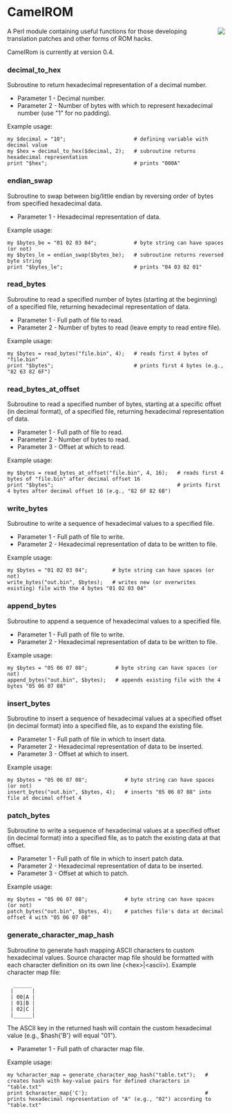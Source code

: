 # CamelROM
<img align="right" src="https://i.imgur.com/K3dXPTm.png">A Perl module containing useful functions for those developing translation patches and other forms of ROM hacks.

CamelRom is currently at version 0.4.

### decimal_to_hex
Subroutine to return hexadecimal representation of a decimal number.
- Parameter 1 - Decimal number.
- Parameter 2 - Number of bytes with which to represent hexadecimal number (use "1" for no padding).

Example usage:
```
my $decimal = "10";                      # defining variable with decimal value
my $hex = decimal_to_hex($decimal, 2);   # subroutine returns hexadecimal representation
print "$hex";                            # prints "000A"
```

### endian_swap
Subroutine to swap between big/little endian by reversing order of bytes from specified hexadecimal data.
- Parameter 1 - Hexadecimal representation of data.

Example usage:
```
my $bytes_be = "01 02 03 04";            # byte string can have spaces (or not)
my $bytes_le = endian_swap($bytes_be);   # subroutine returns reversed byte string
print "$bytes_le";                       # prints "04 03 02 01"
```

### read_bytes
Subroutine to read a specified number of bytes (starting at the beginning) of a specified file, returning hexadecimal representation of data.
- Parameter 1 - Full path of file to read.
- Parameter 2 - Number of bytes to read (leave empty to read entire file).

Example usage:
```
my $bytes = read_bytes("file.bin", 4);   # reads first 4 bytes of "file.bin"
print "$bytes";                          # prints first 4 bytes (e.g., "82 63 82 6F")
```

### read_bytes_at_offset
Subroutine to read a specified number of bytes, starting at a specific offset (in decimal format), of a specified file, returning hexadecimal representation of data.
- Parameter 1 - Full path of file to read.
- Parameter 2 - Number of bytes to read.
- Parameter 3 - Offset at which to read.

Example usage:
```
my $bytes = read_bytes_at_offset("file.bin", 4, 16);   # reads first 4 bytes of "file.bin" after decimal offset 16
print "$bytes";                                        # prints first 4 bytes after decimal offset 16 (e.g., "82 6F 82 6B")
```

### write_bytes
Subroutine to write a sequence of hexadecimal values to a specified file.
- Parameter 1 - Full path of file to write.
- Parameter 2 - Hexadecimal representation of data to be written to file.

Example usage:
```
my $bytes = "01 02 03 04";        # byte string can have spaces (or not)
write_bytes("out.bin", $bytes);   # writes new (or overwrites existing) file with the 4 bytes "01 02 03 04"
```

### append_bytes
Subroutine to append a sequence of hexadecimal values to a specified file.
- Parameter 1 - Full path of file to write.
- Parameter 2 - Hexadecimal representation of data to be written to file.

Example usage:
```
my $bytes = "05 06 07 08";         # byte string can have spaces (or not)
append_bytes("out.bin", $bytes);   # appends existing file with the 4 bytes "05 06 07 08"
```

### insert_bytes
Subroutine to insert a sequence of hexadecimal values at a specified offset (in decimal format) into a specified file, as to expand the existing file.
- Parameter 1 - Full path of file in which to insert data.
- Parameter 2 - Hexadecimal representation of data to be inserted.
- Parameter 3 - Offset at which to insert.

Example usage:
```
my $bytes = "05 06 07 08";            # byte string can have spaces (or not)
insert_bytes("out.bin", $bytes, 4);   # inserts "05 06 07 08" into file at decimal offset 4
```

### patch_bytes
Subroutine to write a sequence of hexadecimal values at a specified offset (in decimal format) into a specified file, as to patch the existing data at that offset.
- Parameter 1 - Full path of file in which to insert patch data.
- Parameter 2 - Hexadecimal representation of data to be inserted.
- Parameter 3 - Offset at which to patch.

Example usage:
```
my $bytes = "05 06 07 08";            # byte string can have spaces (or not)
patch_bytes("out.bin", $bytes, 4);    # patches file's data at decimal offset 4 with "05 06 07 08"
```

### generate_character_map_hash
Subroutine to generate hash mapping ASCII characters to custom hexadecimal values. Source character map file should be formatted with each character definition on its own line (\<hex\>|\<ascii\>). Example character map file:
``` 
  ______
 |      |
 | 00|A |
 | 01|B |
 | 02|C |
 |______|
```

The ASCII key in the returned hash will contain the custom hexadecimal value (e.g., $hash{'B'} will equal "01").
- Parameter 1 - Full path of character map file.

Example usage:
```
my %character_map = generate_character_map_hash("table.txt");   # creates hash with key-value pairs for defined characters in "table.txt"
print $character_map{'C'};                                      # prints hexadecimal representation of "A" (e.g., "02") according to "table.txt"
```
